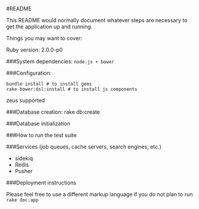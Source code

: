 #README

This README would normally document whatever steps are necessary to get the
application up and running.

Things you may want to cover:

Ruby version: 2.0.0-p0

###System dependencies:
``node.js + bower``

###Configuration:
```
bundle install # to install gems
rake bower:dsl:install # to install js components
```
zeus supported

###Database creation:
rake db:create

###Database initialization

###How to run the test suite

###Services (job queues, cache servers, search engines, etc.)
* sidekiq
* Redis
* Pusher

###Deployment instructions


Please feel free to use a different markup language if you do not plan to run
``rake doc:app``
